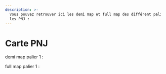 ```yaml
---
description: >-
  Vous pouvez retrouver ici les demi map et full map des différent palier pour
  les PNJ :
---
```


# Carte PNJ

demi map palier 1 :&#x20;



full map palier 1 :&#x20;

